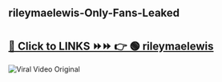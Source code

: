 
 ## rileymaelewis-Only-Fans-Leaked

# <h2><a href="https://clipsfans.com/rileymaelewis&ref=git">🔗 Click to LINKS ⏩⏩ 👉 🟢 rileymaelewis </a></h2>

<a href="https://clipsfans.com/rileymaelewis&ref=git" rel="nofollow" data-target="animated-image.originalLink"><img src="https://i.ibb.co.com/xMMVF88/686577567.gif" alt="Viral Video Original" style="max-width: 100%; display: inline-block;" data-target="animated-image.originalImage"></a>
